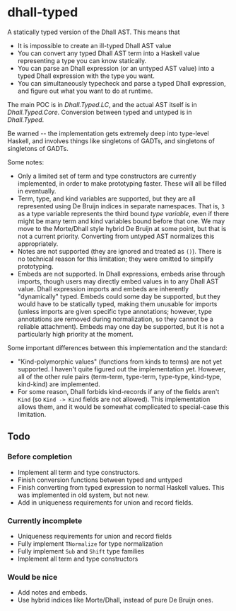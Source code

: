 dhall-typed
===========

A statically typed version of the Dhall AST.  This means that

*   It is impossible to create an ill-typed Dhall AST value
*   You can convert any typed Dhall AST term into a Haskell value representing a
    type you can know statically.
*   You can parse an Dhall expression (or an untyped AST value) into a typed
    Dhall expression with the type you want.
*   You can simultaneously typecheck and parse a typed Dhall expression, and
    figure out what you want to do at runtime.

The main POC is in *Dhall.Typed.LC*, and the actual AST itself is in
*Dhall.Typed.Core*.  Conversion between typed and untyped is in *Dhall.Typed*.

Be warned -- the implementation gets extremely deep into type-level Haskell,
and involves things like singletons of GADTs, and singletons of singletons of
GADTs.

Some notes:

*   Only a limited set of term and type constructors are currently implemented,
    in order to make prototyping faster.  These will all be filled in
    eventually.
*   Term, type, and kind variables are supported, but they are all represented
    using De Bruijn indices in separate namespaces.  That is, `3` as a type
    variable represents the third bound *type variable*, even if there might be
    many term and kind variables bound before that one.  We may move to the
    Morte/Dhall style hybrid De Bruijn at some point, but that is not a current
    priority. Converting from untyped AST normalizes this appropriately.
*   Notes are not supported (they are ignored and treated as `()`).  There is
    no technical reason for this limitation; they were omitted to simplify
    prototyping.
*   Embeds are not supported.  In Dhall expressions, embeds arise through
    imports, though users may directly embed values in to any Dhall AST value.
    Dhall expression imports and embeds are inherently "dynamically" typed.
    Embeds could some day be supported, but they would have to be statically
    typed, making them unusable for imports (unless imports are given specific
    type annotations; however, type annotations are removed during
    normalization, so they cannot be a reliable attachment).  Embeds may one
    day be supported, but it is not a particularly high priority at the moment.

Some important differences between this implementation and the standard:

*   "Kind-polymorphic values" (functions from kinds to terms) are not yet
    supported.  I haven't quite figured out the implementation yet.  However,
    all of the other rule pairs (term-term, type-term, type-type, kind-type,
    kind-kind) are implemented.
*   For some reason, Dhall forbids kind-records if any of the fields
    aren't `Kind` (so `Kind -> Kind` fields are not allowed).  This
    implementation allows them, and it would be somewhat complicated to
    special-case this limitation.

Todo
----

### Before completion

*   Implement all term and type constructors.
*   Finish conversion functions between typed and untyped
*   Finish converting from typed expression to normal Haskell values.  This was
    implemented in old system, but not new.
*   Add in uniqueness requirements for union and record fields.

### Currently incomplete

*   Uniqueness requirements for union and record fields
*   Fully implement `TNormalize` for type normalization
*   Fully implement `Sub` and `Shift` type families
*   Implement all term and type constructors


### Would be nice

*   Add notes and embeds.
*   Use hybrid indices like Morte/Dhall, instead of pure De Bruijn ones.

